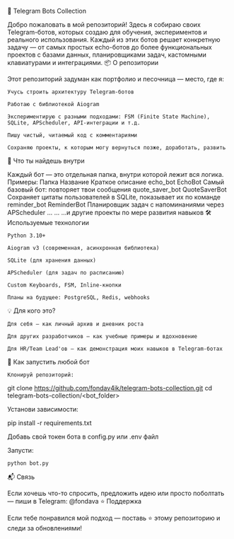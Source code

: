 🤖 Telegram Bots Collection

Добро пожаловать в мой репозиторий! Здесь я собираю своих Telegram-ботов, которых создаю для обучения, экспериментов и реального использования. Каждый из этих ботов решает конкретную задачу — от самых простых echo-ботов до более функциональных проектов с базами данных, планировщиками задач, кастомными клавиатурами и интеграциями.
📦 О репозитории

Этот репозиторий задуман как портфолио и песочница — место, где я:

    Учусь строить архитектуру Telegram-ботов

    Работаю с библиотекой Aiogram

    Экспериментирую с разными подходами: FSM (Finite State Machine), SQLite, APScheduler, API-интеграции и т.д.

    Пишу чистый, читаемый код с комментариями

    Сохраняю проекты, к которым могу вернуться позже, доработать, развить

🚀 Что ты найдешь внутри

Каждый бот — это отдельная папка, внутри которой лежит вся логика. Примеры:
Папка	Название	Краткое описание
echo_bot	EchoBot	Самый базовый бот: повторяет твои сообщения
quote_saver_bot	QuoteSaverBot	Сохраняет цитаты пользователей в SQLite, показывает их по команде
reminder_bot	ReminderBot	Планировщик задач с напоминаниями через APScheduler
...	...	...и другие проекты по мере развития навыков
🛠 Используемые технологии

    Python 3.10+

    Aiogram v3 (современная, асинхронная библиотека)

    SQLite (для хранения данных)

    APScheduler (для задач по расписанию)

    Custom Keyboards, FSM, Inline-кнопки

    Планы на будущее: PostgreSQL, Redis, webhooks

💡 Для кого это?

    Для себя — как личный архив и дневник роста

    Для других разработчиков — как учебные примеры и вдохновение

    Для HR/Team Lead'ов — как демонстрация моих навыков в Telegram-ботах

📂 Как запустить любой бот

    Клонируй репозиторий:

git clone https://github.com/fondav4ik/telegram-bots-collection.git
cd telegram-bots-collection/<bot_folder>

Установи зависимости:

pip install -r requirements.txt

Добавь свой токен бота в config.py или .env файл

Запусти:

    python bot.py

📬 Связь

Если хочешь что-то спросить, предложить идею или просто поболтать — пиши в Telegram: @fondava
⭐️ Поддержка

Если тебе понравился мой подход — поставь ⭐️ этому репозиторию и следи за обновлениями!
